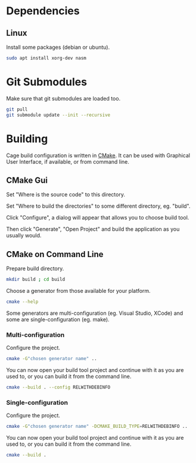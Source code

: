 
# Dependencies

## Linux

Install some packages (debian or ubuntu).
```bash
sudo apt install xorg-dev nasm
```

# Git Submodules

Make sure that git submodules are loaded too.
```bash
git pull
git submodule update --init --recursive
```

# Building

Cage build configuration is written in [CMake](https://cmake.org/).
It can be used with Graphical User Interface, if available, or from command line.

## CMake Gui

Set "Where is the source code" to this directory.

Set "Where to build the directories" to some different directory, eg. "build".

Click "Configure", a dialog will appear that allows you to choose build tool.

Then click "Generate", "Open Project" and build the application as you usually would.

## CMake on Command Line

Prepare build directory.
```bash
mkdir build ; cd build
```

Choose a generator from those available for your platform.
```bash
cmake --help
```

Some generators are multi-configuration (eg. Visual Studio, XCode) and some are single-configuration (eg. make).

### Multi-configuration

Configure the project.
```bash
cmake -G"chosen generator name" ..
```

You can now open your build tool project and continue with it as you are used to, or you can build it from the command line.
```bash
cmake --build . --config RELWITHDEBINFO
```

### Single-configuration

Configure the project.
```bash
cmake -G"chosen generator name" -DCMAKE_BUILD_TYPE=RELWITHDEBINFO ..
```

You can now open your build tool project and continue with it as you are used to, or you can build it from the command line.
```bash
cmake --build .
```
